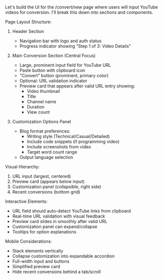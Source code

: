 Let's build the UI for the /convert/new page where users will input YouTube videos for conversion. I'll break this down into sections and components.

Page Layout Structure:

1. Header Section

   - Navigation bar with logo and auth status
   - Progress indicator showing "Step 1 of 3: Video Details"

2. Main Conversion Section (Central Focus)

   - Large, prominent input field for YouTube URL
   - Paste button with clipboard icon
   - "Convert" button (prominent, primary color)
   - Optional: URL validation indicator
   - Preview card that appears after valid URL entry showing:
     - Video thumbnail
     - Title
     - Channel name
     - Duration
     - View count

3. Customization Options Panel

   - Blog format preferences:
     - Writing style (Technical/Casual/Detailed)
     - Include code snippets (if programming video)
     - Include screenshots from video
     - Target word count range
   - Output language selection

Visual Hierarchy:

1. URL input (largest, centered)
2. Preview card (appears below input)
3. Customization panel (collapsible, right side)
4. Recent conversions (bottom grid)

Interactive Elements:

- URL field should auto-detect YouTube links from clipboard
- Real-time URL validation with visual feedback
- Preview card slides in smoothly after valid URL
- Customization panel can expand/collapse
- Tooltips for option explanations

Mobile Considerations:

- Stack elements vertically
- Collapse customization into expandable accordion
- Full-width input and buttons
- Simplified preview card
- Hide recent conversions behind a tab/scroll
